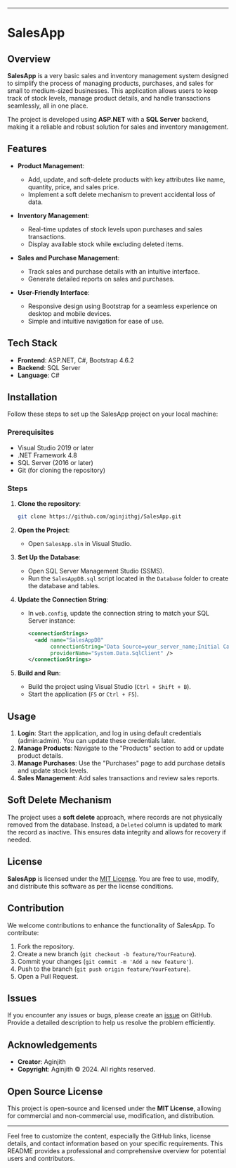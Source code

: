 

---

# **SalesApp**

## Overview

**SalesApp** is a very basic sales and inventory management system designed to simplify the process of managing products, purchases, and sales for small to medium-sized businesses. This application allows users to keep track of stock levels, manage product details, and handle transactions seamlessly, all in one place.

The project is developed using **ASP.NET** with a **SQL Server** backend, making it a reliable and robust solution for sales and inventory management.

## Features

- **Product Management**:
  - Add, update, and soft-delete products with key attributes like name, quantity, price, and sales price.
  - Implement a soft delete mechanism to prevent accidental loss of data.

- **Inventory Management**:
  - Real-time updates of stock levels upon purchases and sales transactions.
  - Display available stock while excluding deleted items.

- **Sales and Purchase Management**:
  - Track sales and purchase details with an intuitive interface.
  - Generate detailed reports on sales and purchases.

- **User-Friendly Interface**:
  - Responsive design using Bootstrap for a seamless experience on desktop and mobile devices.
  - Simple and intuitive navigation for ease of use.

## Tech Stack

- **Frontend**: ASP.NET, C#, Bootstrap 4.6.2
- **Backend**: SQL Server
- **Language**: C#

## Installation

Follow these steps to set up the SalesApp project on your local machine:

### Prerequisites

- Visual Studio 2019 or later
- .NET Framework 4.8
- SQL Server (2016 or later)
- Git (for cloning the repository)

### Steps

1. **Clone the repository**:
   ```bash
   git clone https://github.com/aginjithgj/SalesApp.git
   ```
2. **Open the Project**:
   - Open `SalesApp.sln` in Visual Studio.

3. **Set Up the Database**:
   - Open SQL Server Management Studio (SSMS).
   - Run the `SalesAppDB.sql` script located in the `Database` folder to create the database and tables.

4. **Update the Connection String**:
   - In `web.config`, update the connection string to match your SQL Server instance:
     ```xml
     <connectionStrings>
       <add name="SalesAppDB"
            connectionString="Data Source=your_server_name;Initial Catalog=SalesAppDB;Integrated Security=True;"
            providerName="System.Data.SqlClient" />
     </connectionStrings>
     ```

5. **Build and Run**:
   - Build the project using Visual Studio (`Ctrl + Shift + B`).
   - Start the application (`F5` or `Ctrl + F5`).

## Usage

1. **Login**: Start the application, and log in using default credentials (admin:admin). You can update these credentials later.
2. **Manage Products**: Navigate to the "Products" section to add or update product details.
3. **Manage Purchases**: Use the "Purchases" page to add purchase details and update stock levels.
4. **Sales Management**: Add sales transactions and review sales reports.

## Soft Delete Mechanism

The project uses a **soft delete** approach, where records are not physically removed from the database. Instead, a `Deleted` column is updated to mark the record as inactive. This ensures data integrity and allows for recovery if needed.

## License

**SalesApp** is licensed under the [MIT License](LICENSE). You are free to use, modify, and distribute this software as per the license conditions.

## Contribution

We welcome contributions to enhance the functionality of SalesApp. To contribute:

1. Fork the repository.
2. Create a new branch (`git checkout -b feature/YourFeature`).
3. Commit your changes (`git commit -m 'Add a new feature'`).
4. Push to the branch (`git push origin feature/YourFeature`).
5. Open a Pull Request.

## Issues

If you encounter any issues or bugs, please create an [issue](https://github.com/aginjithgj/SalesApp/issues) on GitHub. Provide a detailed description to help us resolve the problem efficiently.

## Acknowledgements

- **Creator**: Aginjith
- **Copyright**: Aginjith © 2024. All rights reserved.

## Open Source License

This project is open-source and licensed under the **MIT License**, allowing for commercial and non-commercial use, modification, and distribution.

---

Feel free to customize the content, especially the GitHub links, license details, and contact information based on your specific requirements. This README provides a professional and comprehensive overview for potential users and contributors.
